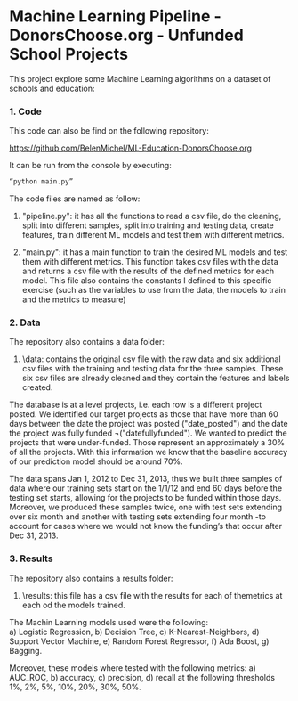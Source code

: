 # Machine Learning Pipeline - DonorsChoose.org - Unfunded School Projects

This project explore some Machine Learning algorithms on a dataset of schools and education:

### 1. Code

This code can also be find on the following repository:

https://github.com/BelenMichel/ML-Education-DonorsChoose.org

It can be run from the console by executing:
```bash
“python main.py”
```

The code files are named as follow:

1. "pipeline.py": it has all the functions to read a csv file, do the cleaning, split into different samples, split into training and testing data, create features, train different ML models and test them with different metrics. 

1. "main.py": it has a main function to train the desired ML models and test them with different metrics. This function takes csv files with the data and returns a csv file with the results of the defined metrics for each model. This file also contains the constants I defined to this specific exercise (such as the variables to use from the data, the models to train and the metrics to measure)

### 2. Data 

The repository also contains a data folder:

1. \data: contains the original csv file with the raw data and six  additional csv files with the training and testing data for the three samples. These six csv files are already cleaned and they contain the features and labels created. 

The database is at a level projects, i.e. each row is a different project posted. We identified our target projects as those that have more than 60 days between the date the project was posted ("date_posted") and the date the project was fully funded ¬("datefullyfunded"). We wanted to predict the projects that were under-funded. Those represent an approximately a 30% of all the projects. With this information we know that the baseline accuracy of our prediction model should be around 70%. 

The data spans Jan 1, 2012 to Dec 31, 2013, thus we built three samples of data where our training sets start on the 1/1/12 and end 60 days before the testing set starts, allowing for the projects to be funded within those days. Moreover, we produced these samples twice, one with test sets extending over six month and another with testing sets extending four month -to account for cases where we would not know the funding’s that occur after Dec 31, 2013. 

### 3. Results

The repository also contains a results folder:

1. \results: this file has a csv file with the results for each of themetrics at each od the models trained. 

The Machin Learning models used were the following:  
a) Logistic Regression, 
b) Decision Tree, 
c) K-Nearest-Neighbors, 
d) Support Vector Machine, 
e) Random Forest Regressor, 
f) Ada Boost, 
g) Bagging.

Moreover, these models where tested with the following metrics: 
a) AUC_ROC, 
b) accuracy, 
c) precision, 
d) recall at the following thresholds 1%, 2%, 5%, 10%, 20%, 30%, 50%. 



